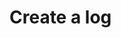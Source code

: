 # Create a log

<api-endpoint openapi-path="../../apis/logs.yaml" endpoint="/api/v1/logs" method="POST"/>